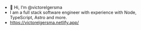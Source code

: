 - 👋 Hi, I’m @victorelgersma
- I am a full stack software engineer with experience with Node, TypeScript, Astro and more.
- https://victorelgersma.netlify.app/



<!---
victorelgersma/victorelgersma is a ✨ special ✨ repository because its `README.md` (this file) appears on your GitHub profile.
You can click the Preview link to take a look at your changes.
--->
